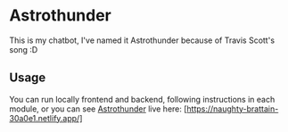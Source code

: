 # Astrothunder

This is my chatbot, I've named it Astrothunder because of Travis Scott's song :D

## Usage

You can run locally frontend and backend, following instructions in each module, or you can see [Astrothunder](https://naughty-brattain-30a0e1.netlify.app/) live here: [https://naughty-brattain-30a0e1.netlify.app/]
